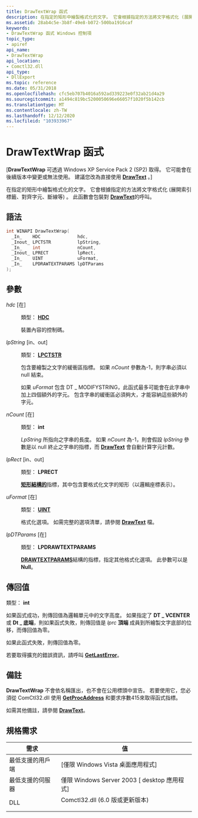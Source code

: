 ```yaml
---
title: DrawTextWrap 函式
description: 在指定的矩形中繪製格式化的文字。 它會根據指定的方法將文字格式化 (展開索引標籤、對齊字元、斷線等) 。 此函數會包裝對 DrawText 的呼叫。
ms.assetid: 28ab4c5e-3b8f-49e8-b072-500ba1916caf
keywords:
- DrawTextWrap 函式 Windows 控制項
topic_type:
- apiref
api_name:
- DrawTextWrap
api_location:
- Comctl32.dll
api_type:
- DllExport
ms.topic: reference
ms.date: 05/31/2018
ms.openlocfilehash: cfc5eb707b4016a592ad339223e0f32ab21d4a29
ms.sourcegitcommit: a1494c819bc5200050696e66057f1020f5b142cb
ms.translationtype: MT
ms.contentlocale: zh-TW
ms.lasthandoff: 12/12/2020
ms.locfileid: "103933967"
---
```

# <a name="drawtextwrap-function"></a>DrawTextWrap 函式

\[**DrawTextWrap** 可透過 Windows XP Service Pack 2 (SP2) 取得。 它可能會在後續版本中變更或無法使用。 建議您改為直接使用 [**DrawText**](/windows/desktop/api/winuser/nf-winuser-drawtext) 。\]

在指定的矩形中繪製格式化的文字。 它會根據指定的方法將文字格式化 (展開索引標籤、對齊字元、斷線等) 。 此函數會包裝對 [**DrawText**](/windows/desktop/api/winuser/nf-winuser-drawtext)的呼叫。

## <a name="syntax"></a>語法


```C++
int WINAPI DrawTextWrap(
  _In_    HDC              hdc,
  _Inout_ LPCTSTR          lpString,
  _In_    int              nCount,
  _Inout_ LPRECT           lpRect,
  _In_    UINT             uFormat,
  _In_    LPDRAWTEXTPARAMS lpDTParams
);
```



## <a name="parameters"></a>參數

<dl> <dt>

*hdc* \[在\]
</dt> <dd>

類型： **[ **HDC**](/windows/desktop/WinProg/windows-data-types)**

裝置內容的控制碼。

</dd> <dt>

*lpString* \[in、out\]
</dt> <dd>

類型： **[ **LPCTSTR**](/windows/desktop/WinProg/windows-data-types)**

包含要繪製之文字的緩衝區指標。 如果 *nCount* 參數為-1，則字串必須以 null 結束。

如果 *uFormat* 包含 DT \_ MODIFYSTRING，此函式最多可能會在此字串中加上四個額外的字元。 包含字串的緩衝區必須夠大，才能容納這些額外的字元。

</dd> <dt>

*nCount* \[在\]
</dt> <dd>

類型： **int**

*LpString* 所指向之字串的長度。 如果 *nCount* 為-1，則會假設 *lpString* 參數是以 null 終止之字串的指標，而 [**DrawText**](/windows/desktop/api/winuser/nf-winuser-drawtext) 會自動計算字元計數。

</dd> <dt>

*lpRect* \[in、out\]
</dt> <dd>

類型： **LPRECT**

[**矩形結構的**](/previous-versions//dd162897(v=vs.85))指標，其中包含要格式化文字的矩形（以邏輯座標表示）。

</dd> <dt>

*uFormat* \[在\]
</dt> <dd>

類型： **[ **UINT**](/windows/desktop/WinProg/windows-data-types)**

格式化選項。 如需完整的選項清單，請參閱 [**DrawText**](/windows/desktop/api/winuser/nf-winuser-drawtext) 檔。

</dd> <dt>

*lpDTParams* \[在\]
</dt> <dd>

類型： **LPDRAWTEXTPARAMS**

[**DRAWTEXTPARAMS**](/windows/win32/api/winuser/ns-winuser-drawtextparams)結構的指標，指定其他格式化選項。 此參數可以是 **Null**。

</dd> </dl>

## <a name="return-value"></a>傳回值

類型： **int**

如果函式成功，則傳回值為邏輯單元中的文字高度。 如果指定了 **DT \_ VCENTER** 或 **Dt \_ 底端**，則如果函式失敗，則傳回值是 *lprc* **頂端** 成員到所繪製文字底部的位移，而傳回值為零。

如果此函式失敗，則傳回值為零。

若要取得擴充的錯誤資訊，請呼叫 [**GetLastError**](/windows/desktop/api/errhandlingapi/nf-errhandlingapi-getlasterror)。

## <a name="remarks"></a>備註

**DrawTextWrap** 不會依名稱匯出，也不會在公用標頭中宣告。 若要使用它，您必須從 ComCtl32.dll 使用 [**GetProcAddress**](/windows/desktop/api/libloaderapi/nf-libloaderapi-getprocaddress) 和要求序數415來取得函式指標。

如需其他備註，請參閱 [**DrawText**](/windows/desktop/api/winuser/nf-winuser-drawtext)。

## <a name="requirements"></a>規格需求



| 需求 | 值 |
|-------------------------------------|----------------------------------------------------------------------------------------------------------------|
| 最低支援的用戶端<br/> | \[僅限 Windows Vista 桌面應用程式\]<br/>                                                                 |
| 最低支援的伺服器<br/> | 僅限 Windows Server 2003 \[ desktop 應用程式\]<br/>                                                           |
| DLL<br/>                      | <dl> <dt>Comctl32.dll (6.0 版或更新版本) </dt> </dl> |



 

